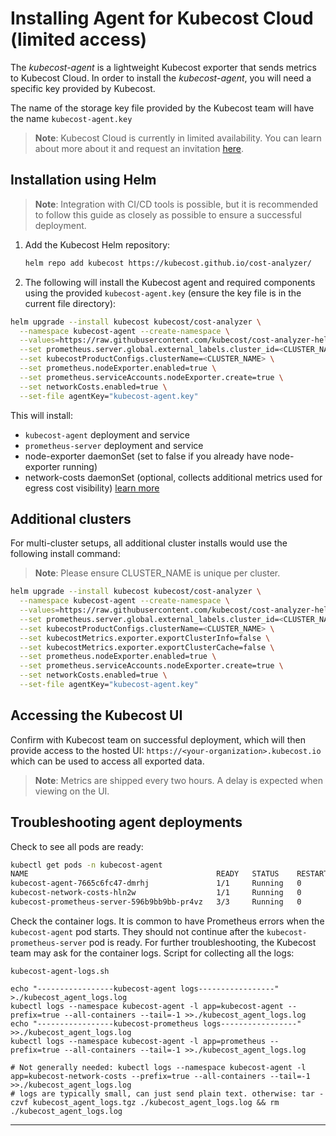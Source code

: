 # Installing Agent for Kubecost Cloud (limited access)

The _kubecost-agent_ is a lightweight Kubecost exporter that sends metrics to Kubecost Cloud. In order to install the _kubecost-agent_, you will need a specific key provided by Kubecost.

The name of the storage key file provided by the Kubecost team will have the name `kubecost-agent.key`

> **Note**: Kubecost Cloud is currently in limited availability. You can learn about more about it and request an invitation [here](https://www.kubecost.com/kubecost-cloud-limited-availability/).

## Installation using Helm

> **Note**: Integration with CI/CD tools is possible, but it is recommended to follow this guide as closely as possible to ensure a successful deployment.

1.  Add the Kubecost Helm repository:

    ```bash
    helm repo add kubecost https://kubecost.github.io/cost-analyzer/
    ```
2. The following will install the Kubecost agent and required components using the provided `kubecost-agent.key` (ensure the key file is in the current file directory):

```bash
helm upgrade --install kubecost kubecost/cost-analyzer \
  --namespace kubecost-agent --create-namespace \
  --values=https://raw.githubusercontent.com/kubecost/cost-analyzer-helm-chart/develop/cost-analyzer/values-agent.yaml \
  --set prometheus.server.global.external_labels.cluster_id=<CLUSTER_NAME> \
  --set kubecostProductConfigs.clusterName=<CLUSTER_NAME> \
  --set prometheus.nodeExporter.enabled=true \
  --set prometheus.serviceAccounts.nodeExporter.create=true \
  --set networkCosts.enabled=true \
  --set-file agentKey="kubecost-agent.key"
```

This will install:

* `kubecost-agent` deployment and service
* `prometheus-server` deployment and service
* node-exporter daemonSet (set to false if you already have node-exporter running)
* network-costs daemonSet (optional, collects additional metrics used for egress cost visibility) [learn more](https://guide.kubecost.com/hc/en-us/articles/4407595973527)

## Additional clusters

For multi-cluster setups, all additional cluster installs would use the following install command:

> **Note**: Please ensure CLUSTER\_NAME is unique per cluster.

```bash
helm upgrade --install kubecost kubecost/cost-analyzer \
  --namespace kubecost-agent --create-namespace \
  --values=https://raw.githubusercontent.com/kubecost/cost-analyzer-helm-chart/develop/cost-analyzer/values-agent.yaml \
  --set prometheus.server.global.external_labels.cluster_id=<CLUSTER_NAME> \
  --set kubecostProductConfigs.clusterName=<CLUSTER_NAME> \
  --set kubecostMetrics.exporter.exportClusterInfo=false \
  --set kubecostMetrics.exporter.exportClusterCache=false \
  --set prometheus.nodeExporter.enabled=true \
  --set prometheus.serviceAccounts.nodeExporter.create=true \
  --set networkCosts.enabled=true \
  --set-file agentKey="kubecost-agent.key"
```

## Accessing the Kubecost UI

Confirm with Kubecost team on successful deployment, which will then provide access to the hosted UI: `https://<your-organization>.kubecost.io` which can be used to access all exported data.

> **Note**: Metrics are shipped every two hours. A delay is expected when viewing on the UI.

## Troubleshooting agent deployments

Check to see all pods are ready:

```bash
kubectl get pods -n kubecost-agent
NAME                                          READY   STATUS    RESTARTS   AGE
kubecost-agent-7665c6fc47-dmrhj               1/1     Running   0          25h
kubecost-network-costs-hln2w                  1/1     Running   0          25h
kubecost-prometheus-server-596b9bb9bb-pr4vz   3/3     Running   0          25h
```

Check the container logs. It is common to have Prometheus errors when the `kubecost-agent` pod starts. They should not continue after the `kubecost-prometheus-server` pod is ready. For further troubleshooting, the Kubecost team may ask for the container logs. Script for collecting all the logs:

`kubecost-agent-logs.sh`

```
echo "-----------------kubecost-agent logs-----------------" >./kubecost_agent_logs.log
kubectl logs --namespace kubecost-agent -l app=kubecost-agent --prefix=true --all-containers --tail=-1 >>./kubecost_agent_logs.log
echo "-----------------kubecost-prometheus logs-----------------" >>./kubecost_agent_logs.log
kubectl logs --namespace kubecost-agent -l app=prometheus --prefix=true --all-containers --tail=-1 >>./kubecost_agent_logs.log

# Not generally needed: kubectl logs --namespace kubecost-agent -l app=kubecost-network-costs --prefix=true --all-containers --tail=-1 >>./kubecost_agent_logs.log
# logs are typically small, can just send plain text. otherwise: tar -czvf kubecost_agent_logs.tgz ./kubecost_agent_logs.log && rm ./kubecost_agent_logs.log
```

***
